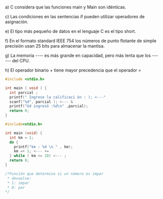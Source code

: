 a) C considera que las funciones main y Main son idénticas.




c) Las condiciones en las sentencias if pueden utilizar operadores de asignación.


e) El tipo más pequeño de datos en el lenguaje C es el tipo short.





f) En el formato standard IEEE 754 los números de punto flotante de simple precisión usan 25 bits para almacenar la mantisa.





g) La memoria ---- es más grande en capacidad, pero más lenta que los ------ del CPU.




h) El operador binario + tiene mayor precedencia que el operador =



```c
#include <stdio.h>

int main ( void ) {
  int parcial ;
  printf(" Ingrese la calificaci ón : ); <---"
  scanf("%d", parcial ); <--- &
  printf("Ud ingresó :%d\n" ,parcial);
  return 0;
}
```





```c
#include<stdio.h>

int main (void) {
  int km = 1;
  do {
    printf("km : %d \n " , km);
    km =+ 1; <--- +=
  } while ( km <= 10) <--- ;
  return 0;
}
```

```c
/*Función que determina si un número es impar
 * devuelve:
 * 1: impar
 * 0: par
*/

```
















